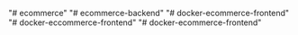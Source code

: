 "# ecommerce" 
"# ecommerce-backend" 
"# docker-ecommerce-frontend" 
"# docker-eccommerce-frontend" 
"# docker-ecommerce-frontend" 
